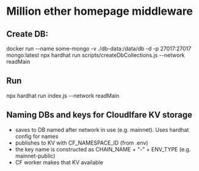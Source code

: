 # Million ether homepage middleware

## Create DB:
docker run --name some-mongo -v ./db-data:/data/db -d -p 27017:27017 mongo:latest
npx hardhat run scripts/createDbCollections.js --network readMain

## Run
npx hardhat run index.js --network readMain

## Naming DBs and keys for Cloudlfare KV storage
- saves to DB named after network in use (e.g. mainnet). Uses hardhat config for names
- publishes to KV with CF_NAMESPACE_ID (from .env)
- the key name is constructed as CHAIN_NAME + "-" + ENV_TYPE (e.g. mainnet-public)
- CF worker makes that KV available 